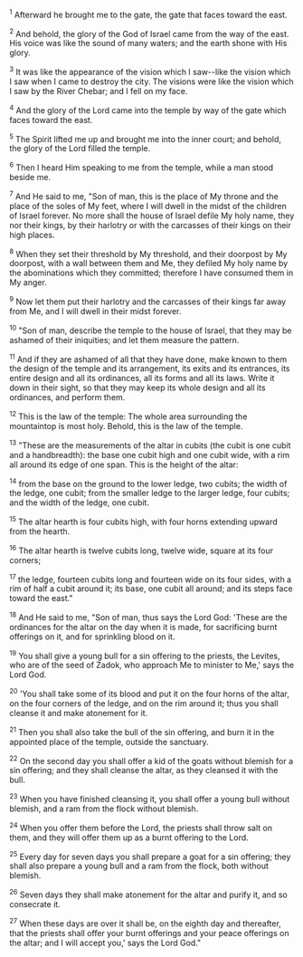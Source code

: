 <sup>1</sup> 
Afterward he brought me to the gate, the gate that faces toward the east. 

<sup>2</sup> 
And behold, the glory of the God of Israel came from the way of the east. His voice was like the sound of many waters; and the earth shone with His glory. 

<sup>3</sup> 
It was like the appearance of the vision which I saw--like the vision which I saw when I came to destroy the city. The visions were like the vision which I saw by the River Chebar; and I fell on my face. 

<sup>4</sup> 
And the glory of the Lord came into the temple by way of the gate which faces toward the east. 

<sup>5</sup> 
The Spirit lifted me up and brought me into the inner court; and behold, the glory of the Lord filled the temple. 

<sup>6</sup> 
Then I heard Him speaking to me from the temple, while a man stood beside me. 

<sup>7</sup> 
And He said to me, "Son of man, this is the place of My throne and the place of the soles of My feet, where I will dwell in the midst of the children of Israel forever. No more shall the house of Israel defile My holy name, they nor their kings, by their harlotry or with the carcasses of their kings on their high places. 

<sup>8</sup> 
When they set their threshold by My threshold, and their doorpost by My doorpost, with a wall between them and Me, they defiled My holy name by the abominations which they committed; therefore I have consumed them in My anger. 

<sup>9</sup> 
Now let them put their harlotry and the carcasses of their kings far away from Me, and I will dwell in their midst forever. 

<sup>10</sup> 
"Son of man, describe the temple to the house of Israel, that they may be ashamed of their iniquities; and let them measure the pattern. 

<sup>11</sup> 
And if they are ashamed of all that they have done, make known to them the design of the temple and its arrangement, its exits and its entrances, its entire design and all its ordinances, all its forms and all its laws. Write it down in their sight, so that they may keep its whole design and all its ordinances, and perform them. 

<sup>12</sup> 
This is the law of the temple: The whole area surrounding the mountaintop is most holy. Behold, this is the law of the temple.

<sup>13</sup> 
"These are the measurements of the altar in cubits (the cubit is one cubit and a handbreadth): the base one cubit high and one cubit wide, with a rim all around its edge of one span. This is the height of the altar: 

<sup>14</sup> 
from the base on the ground to the lower ledge, two cubits; the width of the ledge, one cubit; from the smaller ledge to the larger ledge, four cubits; and the width of the ledge, one cubit. 

<sup>15</sup> 
The altar hearth is four cubits high, with four horns extending upward from the hearth. 

<sup>16</sup> 
The altar hearth is twelve cubits long, twelve wide, square at its four corners; 

<sup>17</sup> 
the ledge, fourteen cubits long and fourteen wide on its four sides, with a rim of half a cubit around it; its base, one cubit all around; and its steps face toward the east." 

<sup>18</sup> 
And He said to me, "Son of man, thus says the Lord God: 'These are the ordinances for the altar on the day when it is made, for sacrificing burnt offerings on it, and for sprinkling blood on it. 

<sup>19</sup> 
You shall give a young bull for a sin offering to the priests, the Levites, who are of the seed of Zadok, who approach Me to minister to Me,' says the Lord God. 

<sup>20</sup> 
'You shall take some of its blood and put it on the four horns of the altar, on the four corners of the ledge, and on the rim around it; thus you shall cleanse it and make atonement for it. 

<sup>21</sup> 
Then you shall also take the bull of the sin offering, and burn it in the appointed place of the temple, outside the sanctuary. 

<sup>22</sup> 
On the second day you shall offer a kid of the goats without blemish for a sin offering; and they shall cleanse the altar, as they cleansed it with the bull. 

<sup>23</sup> 
When you have finished cleansing it, you shall offer a young bull without blemish, and a ram from the flock without blemish. 

<sup>24</sup> 
When you offer them before the Lord, the priests shall throw salt on them, and they will offer them up as a burnt offering to the Lord. 

<sup>25</sup> 
Every day for seven days you shall prepare a goat for a sin offering; they shall also prepare a young bull and a ram from the flock, both without blemish. 

<sup>26</sup> 
Seven days they shall make atonement for the altar and purify it, and so consecrate it. 

<sup>27</sup> 
When these days are over it shall be, on the eighth day and thereafter, that the priests shall offer your burnt offerings and your peace offerings on the altar; and I will accept you,' says the Lord God."